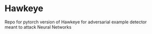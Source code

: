 # Hawkeye
Repo for pytorch version of Hawkeye for adversarial example detector meant to attack Neural Networks
